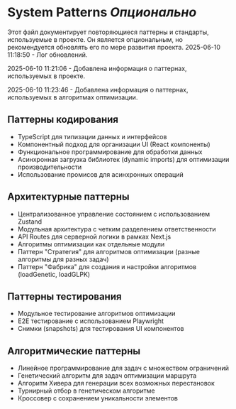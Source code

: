 # System Patterns _Опционально_

Этот файл документирует повторяющиеся паттерны и стандарты, используемые в проекте.
Он является опциональным, но рекомендуется обновлять его по мере развития проекта.
2025-06-10 11:18:50 - Лог обновлений.

2025-06-10 11:21:06 - Добавлена информация о паттернах, используемых в проекте.

2025-06-10 11:23:46 - Добавлена информация о паттернах, используемых в алгоритмах оптимизации.

## Паттерны кодирования

- TypeScript для типизации данных и интерфейсов
- Компонентный подход для организации UI (React компоненты)
- Функциональное программирование для обработки данных
- Асинхронная загрузка библиотек (dynamic imports) для оптимизации производительности
- Использование промисов для асинхронных операций

## Архитектурные паттерны

- Централизованное управление состоянием с использованием Zustand
- Модульная архитектура с четким разделением ответственности
- API Routes для серверной логики в рамках Next.js
- Алгоритмы оптимизации как отдельные модули
- Паттерн "Стратегия" для алгоритмов оптимизации (разные алгоритмы для разных задач)
- Паттерн "Фабрика" для создания и настройки алгоритмов (loadGenetic, loadGLPK)

## Паттерны тестирования

- Модульное тестирование алгоритмов оптимизации
- E2E тестирование с использованием Playwright
- Снимки (snapshots) для тестирования UI компонентов

## Алгоритмические паттерны

- Линейное программирование для задач с множеством ограничений
- Генетический алгоритм для задач оптимизации маршрута
- Алгоритм Хивера для генерации всех возможных перестановок
- Турнирный отбор в генетическом алгоритме
- Кроссовер с сохранением уникальности элементов
